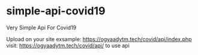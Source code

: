 # simple-api-covid19
Very Simple Api For Covid19

Upload on your site 
exsample: https://ogyaadytm.tech/covid/api/index.php
visit: https://ogyaadytm.tech/covid/api/ to use api 
